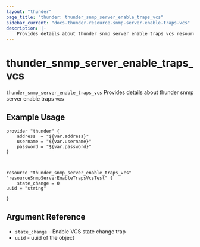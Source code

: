 ```yaml
---
layout: "thunder"
page_title: "thunder: thunder_snmp_server_enable_traps_vcs"
sidebar_current: "docs-thunder-resource-snmp-server-enable-traps-vcs"
description: |-
	Provides details about thunder snmp server enable traps vcs resource for A10
---
```


# thunder\_snmp\_server\_enable\_traps\_vcs

`thunder_snmp_server_enable_traps_vcs` Provides details about thunder snmp server enable traps vcs
## Example Usage


```hcl
provider "thunder" {
    address  = "${var.address}"
    username = "${var.username}"  
    password = "${var.password}"
}



resource "thunder_snmp_server_enable_traps_vcs" "resourceSnmpServerEnableTrapsVcsTest" {
	state_change = 0
uuid = "string"
 
}

```

## Argument Reference

* `state_change` - Enable VCS state change trap
* `uuid` - uuid of the object

